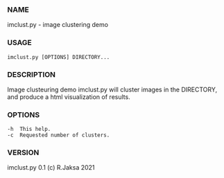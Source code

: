 ### NAME
imclust.py - image clustering demo

### USAGE
    imclust.py [OPTIONS] DIRECTORY...

### DESCRIPTION
Image clusteuring demo imclust.py will cluster images in
the DIRECTORY, and produce a html visualization of results.

### OPTIONS
    -h  This help.
    -c  Requested number of clusters.

### VERSION
imclust.py 0.1 (c) R.Jaksa 2021

